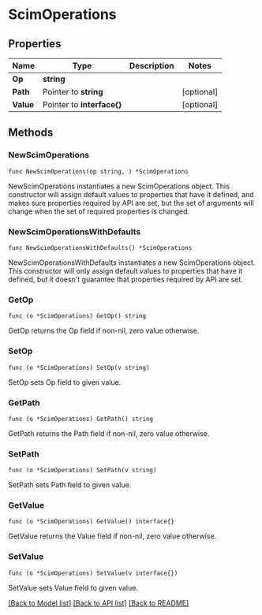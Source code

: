# ScimOperations

## Properties

Name | Type | Description | Notes
------------ | ------------- | ------------- | -------------
**Op** | **string** |  | 
**Path** | Pointer to **string** |  | [optional] 
**Value** | Pointer to **interface{}** |  | [optional] 

## Methods

### NewScimOperations

`func NewScimOperations(op string, ) *ScimOperations`

NewScimOperations instantiates a new ScimOperations object.
This constructor will assign default values to properties that have it defined,
and makes sure properties required by API are set, but the set of arguments
will change when the set of required properties is changed.

### NewScimOperationsWithDefaults

`func NewScimOperationsWithDefaults() *ScimOperations`

NewScimOperationsWithDefaults instantiates a new ScimOperations object.
This constructor will only assign default values to properties that have it defined,
but it doesn't guarantee that properties required by API are set.

### GetOp

`func (o *ScimOperations) GetOp() string`

GetOp returns the Op field if non-nil, zero value otherwise.

### SetOp

`func (o *ScimOperations) SetOp(v string)`

SetOp sets Op field to given value.

### GetPath

`func (o *ScimOperations) GetPath() string`

GetPath returns the Path field if non-nil, zero value otherwise.

### SetPath

`func (o *ScimOperations) SetPath(v string)`

SetPath sets Path field to given value.

### GetValue

`func (o *ScimOperations) GetValue() interface{}`

GetValue returns the Value field if non-nil, zero value otherwise.

### SetValue

`func (o *ScimOperations) SetValue(v interface{})`

SetValue sets Value field to given value.


[[Back to Model list]](../README.md#documentation-for-models) [[Back to API list]](../README.md#documentation-for-api-endpoints) [[Back to README]](../README.md)


